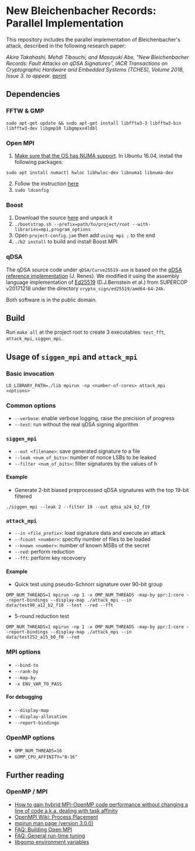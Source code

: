 # New Bleichenbacher Records: Parallel Implementation
This repository includes the parallel implementation of Bleichenbacher's attack, described in the following research paper:

_Akira Takahashi, Mehdi Tibouchi, and Masayuki Abe, "New Bleichenbacher Records: Fault Attacks on qDSA Signatures", IACR Transactions on Cryptographic Hardware and Embedded Systems (TCHES), Volume 2018, Issue 3. to appear._ [eprint](https://eprint.iacr.org/2018/396)

## Dependencies
### FFTW & GMP
```
sudo apt-get update && sudo apt-get install libfftw3-3 libfftw3-bin libfftw3-dev libgmp10 libgmpxx4ldbl
```

### Open MPI
  1. [Make sure that the OS has NUMA support](https://www.open-mpi.org/faq/?category=building#build-paffinity). In Ubuntu 16.04, install the following packages:
```
sudo apt install numactl hwloc libhwloc-dev libnuma1 libnuma-dev
```
  2. Follow the instruction [here](https://www.open-mpi.org/faq/?category=building#easy-build)
  3. `sudo ldconfig`

### Boost
  1. Download the source [here](https://dl.bintray.com/boostorg/release/1.65.1/source/boost_1_65_1.tar.gz) and unpack it
  2. `./bootstrap.sh --prefix=path/to/project/root --with-libraries=mpi,program_options`
  3. Open `project-config.jam` then add `using mpi ;` to the end
  4. `./b2 install` to build and install Boost.MPI

### qDSA
The qDSA source code under `qDSA/Curve25519-asm` is based on the [qDSA reference implementation](https://www.cs.ru.nl/~jrenes/software/cref-g1.tar.gz) (J. Renes).
We modified it using the assembly language implementation of [Ed25519](http://ed25519.cr.yp.to/software.html) (D.J.Bernstein et al.)
from SUPERCOP v20171218 under the directory `crypto_sign/ed25519/amd64-64-24k`.

Both software is in the public domain.

## Build
Run `make all` at the project root to create 3 executables: `test_fft`, `attack_mpi`, `siggen_mpi`.

## Usage of `siggen_mpi` and `attack_mpi`
### Basic invocation
```
LD_LIBRARY_PATH=./lib mpirun -np <number-of-cores> attack_mpi <options>
```

### Common options
- `--verbose`: enable verbose logging, raise the precision of progress
- `--test`: run without the real qDSA signing algorithm

### `siggen_mpi`
- `--out <filename>`: save generated signature to a file
- `--leak <num_of_bits>`: number of nonce LSBs to be leaked
- `--filter <num_of_bits>`: filter signatures by the values of h

#### Example
- Generate 2-bit biased  preprocessed qDSA signatures with the top 19-bit filtered
```
./siggen_mpi --leak 2 --filter 19 --out qdsa_a24_b2_f19
```

### `attack_mpi`
- `--in <file_prefix>`: load signature data and execute an attack
- `--fcount <number>`: specifiy number of files to be loaded
- `--known <number>`: number of known MSBs of the secret
- `--red`: perform reduction
- `--fft`: perform key recevoery

#### Example
- Quick test using pseudo-Schnorr signature over 90-bit group
``` 
OMP_NUM_THREADS=1 mpirun -np 1 -x OMP_NUM_THREADS -map-by ppr:1:core --report-bindings --display-map ./attack_mpi --in data/test90_a12_b2_f10 --test --red --fft
```

- 5-round reduction test
```
OMP_NUM_THREADS=1 mpirun -np 1 -x OMP_NUM_THREADS -map-by ppr:1:core --report-bindings --display-map ./attack_mpi --in data/test252_a15_b0_f0 --red
```

### MPI options
- `--bind-to`
- `--rank-by`
- `--map-by`
- `-x ENV_VAR_TO_PASS`

#### For debugging
- `--display-map`
- `--display-allocation`
- `--report-bindings`

### OpenMP options
- `OMP_NUM_THREADS=16`
- `GOMP_CPU_AFFINITY="0-16"`

## Further reading
### OpenMP / MPI
- [How to gain hybrid MPI-OpenMP code performance without changing a line of code a.k.a. dealing with task affinity](https://aciref.org/how-to-gain-hybrid-mpi-openmp-code-performance-without-changing-a-line-of-code-a-k-a-dealing-with-task-affinity/)
- [OpenMPI Wiki: Process Placement](https://github.com/open-mpi/ompi/wiki/ProcessPlacement)
- [mpirun man page (version 3.0.0)](https://www.open-mpi.org/doc/current/man1/mpirun.1.php)
- [FAQ: Building Open MPI](https://www.open-mpi.org/faq/?category=building)
- [FAQ: General run-time tuning](https://www.open-mpi.org/faq/?category=tuning)
- [libgomp environment variables](https://gcc.gnu.org/onlinedocs/libgomp/Environment-Variables.html#Environment-Variables)
